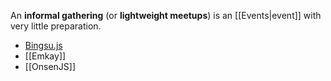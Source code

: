 An **informal gathering** (or **lightweight meetups**) is an [[Events|event]] with very little preparation.

- [Bingsu.js](https://bingsu.js.org/)
- [[Emkay]]
- [[OnsenJS]]
